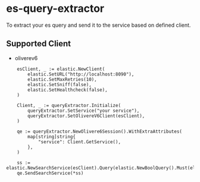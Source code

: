 # es-query-extractor
To extract your es query and send it to the service based on defined client.

## Supported Client
* oliverev6
```
	esClient, _ := elastic.NewClient(
		elastic.SetURL("http://localhost:8090"),
		elastic.SetMaxRetries(10),
		elastic.SetSniff(false),
		elastic.SetHealthcheck(false),
	)

	Client, _ := queryExtractor.Initialize(
		queryExtractor.SetService("your service"),
		queryExtractor.SetOlivereV6Client(esClient),
	)

	qe := queryExtractor.NewOlivere6Session().WithExtraAttributes(
		map[string]string{
			"service": Client.GetService(),
		},
	)

	ss := elastic.NewSearchService(esClient).Query(elastic.NewBoolQuery().Must(elastic.NewExistsQuery("feri")))
	qe.SendSearchService(*ss)
```
